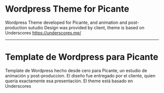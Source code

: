 # Wordpress Theme for Picante

Wordpress Theme developed for Picante, and animation and post-production sutudio 
Design was provided by client,
theme is based on Underscores https://underscores.me/

--------------

# Template de Wordpress para Picante

Template de Wordpress hecho desde cero para Picante, un estudio de animación y post-produccion.
El diseño fue entregado por el cliente, quien queria exactamente esa presentación.
El theme está basado en Underscores
